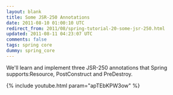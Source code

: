 ```yaml
---           
layout: blank
title: Some JSR-250 Annotations
date: 2011-08-10 01:00:10 UTC
redirect_from: 2011/08/spring-tutorial-20-some-jsr-250.html
updated: 2011-08-11 04:23:07 UTC
comments: false
tags: spring core
dummy: spring_core
---
```


We'll learn and implement three JSR-250 annotations that Spring supports:Resource, PostConstruct and PreDestroy.

{% include youtube.html param="apTEbKPW3ow" %}